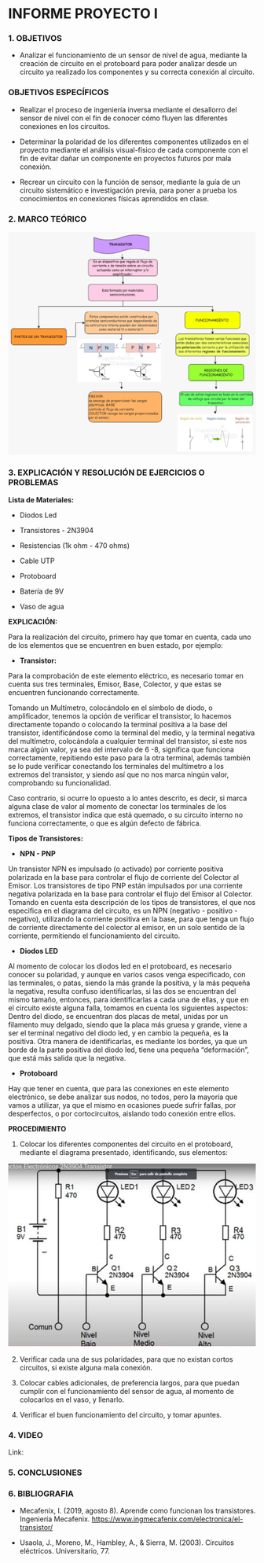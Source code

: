 # INFORME PROYECTO I

### 1. OBJETIVOS

- Analizar el funcionamiento de un sensor de nivel de agua, mediante la creación de circuito en el protoboard para poder analizar desde un circuito ya realizado los componentes y su correcta conexión al circuito.

### OBJETIVOS ESPECÍFICOS

- Realizar el proceso de ingeniería inversa mediante el desallorro del sensor de nivel con el fin de conocer cómo fluyen las diferentes conexiones en los circuitos. 

- Determinar la polaridad de los diferentes componentes utilizados en el proyecto mediante el análisis visual-físico de cada componente con el fin de evitar dañar un componente en proyectos futuros por mala conexión.

- Recrear un circuito con la función de sensor, mediante la guía de un circuito sistemático e investigación previa, para  poner a prueba los conocimientos en conexiones físicas aprendidos en clase. 

### 2. MARCO TEÓRICO

![](https://github.com/melaniegutierrez/INFORME-PROYECTO-I/blob/main/TEORIA%202.jpeg)

### 3. EXPLICACIÓN Y RESOLUCIÓN DE EJERCICIOS O PROBLEMAS

**Lista de Materiales:**

- Diodos Led

- Transistores - 2N3904

- Resistencias  (1k ohm - 470 ohms)

- Cable UTP

- Protoboard

- Batería de 9V

- Vaso de agua 

**EXPLICACIÓN:**

Para la realización del circuito, primero hay que tomar en cuenta, cada uno de los elementos que se encuentren en buen estado, por ejemplo:

- **Transistor:**

Para la comprobación de este elemento eléctrico, es necesario tomar en cuenta sus tres terminales, Emisor, Base, Colector, y que estas se encuentren funcionando correctamente.

Tomando un Multímetro, colocándolo en el símbolo de diodo, o amplificador, tenemos la opción de verificar el transistor, lo hacemos directamente topando o colocando la terminal positiva a la base del transistor, identificándose como la terminal del medio, y la terminal negativa del multímetro, colocándola a cualquier terminal del transistor, si este nos marca algún valor, ya sea del intervalo de 6 -8, significa que funciona correctamente, repitiendo este paso para la otra terminal, además también se lo pude verificar conectando los terminales del multímetro a los extremos del transistor, y siendo así que no nos marca ningún valor, comprobando su funcionalidad.

Caso contrario, si ocurre lo opuesto a lo antes descrito, es decir, si marca alguna clase de valor al momento de conectar los terminales de los extremos, el transistor indica que está quemado, o su circuito interno no funciona correctamente, o que es algún defecto de fábrica.

 **Tipos de Transistores:**

- **NPN - PNP**

Un transistor NPN es impulsado (o activado) por corriente positiva polarizada en la base para controlar el flujo de corriente del Colector al Emisor. 
Los transistores de tipo PNP están impulsados por una corriente negativa polarizada en la base para controlar el flujo del Emisor al Colector.
Tomando en cuenta esta descripción de los tipos de transistores, el que nos especifica en el diagrama del circuito, es un NPN (negativo - positivo - negativo), utilizando la corriente positiva en la base, para que tenga un flujo de corriente directamente del colector al emisor, en un solo sentido de la corriente, permitiendo el funcionamiento del circuito.

- **Diodos LED**

Al momento de colocar los diodos led en el protoboard, es necesario conocer su polaridad, y aunque en varios casos venga especificado, con las terminales, o patas, siendo la más grande la positiva, y la más pequeña la negativa, resulta confuso identificarlas, si las dos se encuentran del mismo tamaño, entonces, para identificarlas a cada una de ellas, y que en el circuito existe alguna falla, tomamos en cuenta los siguientes aspectos:
Dentro del diodo, se encuentran dos placas de metal, unidas por un filamento muy delgado, siendo que la placa más gruesa y grande, viene a ser el terminal negativo del diodo led, y en cambio la pequeña, es la positiva.
Otra manera de identificarlas, es mediante los bordes, ya que un borde de la parte positiva del diodo led, tiene una pequeña “deformación”, que está más salida que la negativa.

- **Protoboard**

Hay que tener en cuenta, que para las conexiones en este elemento electrónico, se debe analizar sus nodos, no todos, pero la mayoría que vamos a utilizar, ya que el mismo en ocasiones puede sufrir fallas, por desperfectos, o por cortocircuitos, aislando todo conexión entre ellos.

**PROCEDIMIENTO**

1. Colocar los diferentes componentes del circuito en el protoboard, mediante el diagrama presentado, identificando, sus elementos:

![](https://github.com/melaniegutierrez/INFORME-PROYECTO-I/blob/main/CIRCUITO.png)

2. Verificar cada una de sus polaridades, para que no existan cortos circuitos, si existe alguna mala conexión.

3. Colocar cables adicionales, de preferencia largos, para que puedan cumplir con el funcionamiento del sensor de agua, al momento de colocarlos en el vaso, y llenarlo.

4. Verificar el buen funcionamiento del circuito, y tomar apuntes.

### 4. VIDEO

Link: 

### 5. CONCLUSIONES

### 6. BIBLIOGRAFIA

- Mecafenix, I. (2019, agosto 8). Aprende como funcionan los transistores. Ingeniería Mecafenix. https://www.ingmecafenix.com/electronica/el-transistor/

- Usaola, J., Moreno, M., Hambley, A., & Sierra, M. (2003). Circuitos eléctricos. Universitario, 77.







